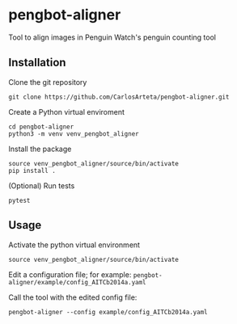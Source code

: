 # pengbot-aligner
Tool to align images in Penguin Watch's penguin counting tool

## Installation
Clone the git repository
```
git clone https://github.com/CarlosArteta/pengbot-aligner.git
```
 
Create a Python virtual enviroment
```
cd pengbot-aligner
python3 -m venv venv_pengbot_aligner
```

Install the package
```
source venv_pengbot_aligner/source/bin/activate
pip install .
```

(Optional) Run tests
```
pytest 
```

## Usage
Activate the python virtual environment 
```
source venv_pengbot_aligner/source/bin/activate
```

Edit a configuration file; for example: `pengbot-aligner/example/config_AITCb2014a.yaml`

Call the tool with the edited config file:
```
pengbot-aligner --config example/config_AITCb2014a.yaml
```





